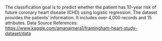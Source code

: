 The classification goal is to predict whether the patient has 10-year risk of future coronary heart disease (CHD) using logistic regression. The dataset provides the patients’ information. It includes over 4,000 records and 15 attributes. Data Source References: https://www.kaggle.com/amanajmera1/framingham-heart-study-dataset/data
